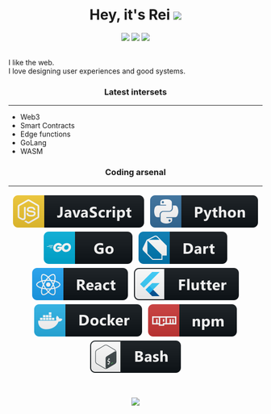<div align="center">
<h1>
Hey, it's Rei <img src="https://c.tenor.com/772UebLay2gAAAAi/dm4uz3-foekoe.gif" width="25"/>
</h1>
<div align="center" style="display: 'flex';">
<a href="https://linkedin.com/in/reiballa"><img src="https://cdn-icons.flaticon.com/png/512/3536/premium/3536505.png?token=exp=1643763369~hmac=9ea9b84defceccc7da64b3c6e9e223b2" width="25"/></a>
<a href="https://twitter.com/reithedev"><img src="https://cdn-icons.flaticon.com/png/512/3256/premium/3256013.png?token=exp=1643763452~hmac=b135529dc11aae078d601215da69a3e2" width="25"/></a>
<a href="https://reithedev.xyz"><img src="https://cdn-icons.flaticon.com/png/512/2721/premium/2721725.png?token=exp=1643763511~hmac=d66c4e3f13280f6534976a22d2278b68" width="25"/></a>
</div>
</div>
<br />

I like the web. <br />
I love designing user experiences and good systems.

<h3 align="center">Latest intersets</h3>

---
- Web3
- Smart Contracts
- Edge functions
- GoLang
- WASM

<h3 align="center">Coding arsenal</h3>

---
<p align="center">
  <!-- For more icons please follow  https://github.com/MikeCodesDotNET/ColoredBadges -->
  <img src="https://raw.githubusercontent.com/8bithemant/8bithemant/master/svg/dev/languages/js.svg" alt="js" style="vertical-align:top; margin:4px">
  <img src="https://raw.githubusercontent.com/8bithemant/8bithemant/master/svg/dev/languages/python.svg" alt="python" style="vertical-align:top; margin:4px">
  <img src="https://raw.githubusercontent.com/MikeCodesDotNET/ColoredBadges/master/svg/dev/languages/go.svg" alt="go" style="vertical-align:top; margin:4px">
  <img src="https://raw.githubusercontent.com/MikeCodesDotNET/ColoredBadges/master/svg/dev/languages/dart.svg" alt="dart" style="vertical-align:top; margin:4px">
  <br />
  <img src="https://raw.githubusercontent.com/8bithemant/8bithemant/master/svg/dev/frameworks/react.svg" alt="react" style="vertical-align:top; margin:4px">
  <img src="https://raw.githubusercontent.com/MikeCodesDotNET/ColoredBadges/master/svg/dev/frameworks/flutter.svg" alt="flutter" style="vertical-align:top; margin:4px">
  <img src="https://raw.githubusercontent.com/MikeCodesDotNET/ColoredBadges/master/svg/dev/tools/docker.svg" alt="docker" style="vertical-align:top; margin:4px">
  <img src="https://raw.githubusercontent.com/8bithemant/8bithemant/master/svg/dev/services/npm.svg" alt="npm" style="vertical-align:top; margin:4px">
  <img src="https://raw.githubusercontent.com/8bithemant/8bithemant/master/svg/dev/tools/bash.svg" alt="bash" style="vertical-align:top; margin:4px">
</p>
<br />

<p align="center" >
<a href="https://github.com/renttrent/github-readme-stats"> 
    <img  src="https://github-readme-stats.vercel.app/api?username=renttrent&&show_icons=true&theme=radical"/>
  </a>
</p>
